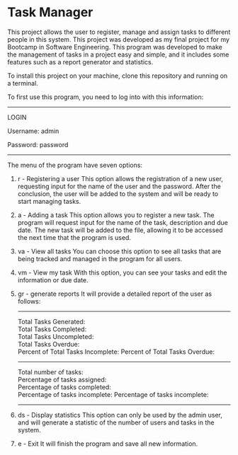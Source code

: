 # Task Manager

This project allows the user to register, manage and assign tasks to different people in this system. This project was developed as my final project for my Bootcamp in Software Engineering. This program was developed to make the management of tasks in a project easy and simple, and it includes some features such as a report generator and statistics.

To install this project on your machine, clone this repository and running on a terminal.

To first use this program, you need to log into with this information:
_____________________________________
LOGIN

Username: admin

Password: password
_____________________________________

The menu of the program have seven options:

1) r - Registering a user
This option allows the registration of a new user, requesting input for the name of the user and the password. After the conclusion, the user will be added to the system and will be ready to start managing tasks.

2) a - Adding a task
This option allows you to register a new task. The program will request input for the name of the task, description and due date. The new task will be added to the file, allowing it to be accessed the next time that the program is used.
 
4) va - View all tasks
You can choose this option to see all tasks that are being tracked and managed in the program for all users.

5) vm - View my task
With this option, you can see your tasks and edit the information or due date.

6) gr - generate reports
It will provide a detailed report of the user as follows:
    ______________________________________________
    Total Tasks Generated:             
    Total Tasks Completed:            
    Total Tasks Uncompleted:           
    Total Tasks Overdue:               
    Percent of Total Tasks Incomplete:
    Percent of Total Tasks Overdue: 
    ______________________________________________
    Total number of tasks:          
    Percentage of tasks assigned:   
    Percentage of tasks completed:  
    Percentage of tasks incomplete:
    Percentage of tasks incomplete:
    ______________________________________________

8) ds - Display statistics
This option can only be used by the admin user, and will generate a statistic of the number of users and tasks in the system.

9) e - Exit
It will finish the program and save all new information. 




